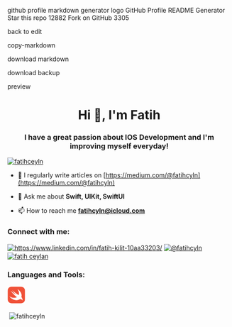 github profile markdown generator logo
GitHub Profile README Generator
Star this repo
12882
Fork on GitHub
3305

back to edit

copy-markdown

download markdown

download backup

preview
<h1 align="center">Hi 👋, I'm Fatih</h1>
<h3 align="center">I have a great passion about IOS Development and I'm improving myself everyday!</h3>

<p align="left"> <a href="https://github.com/ryo-ma/github-profile-trophy"><img src="https://github-profile-trophy.vercel.app/?username=fatihceyln" alt="fatihceyln" /></a> </p>

- 📝 I regularly write articles on [https://medium.com/@fatihcyln](https://medium.com/@fatihcyln)

- 💬 Ask me about **Swift, UIKit, SwiftUI**

- 📫 How to reach me **fatihcyln@icloud.com**

<h3 align="left">Connect with me:</h3>
<p align="left">
<a href="https://linkedin.com/in/https://www.linkedin.com/in/fatih-kilit-10aa33203/" target="blank"><img align="center" src="https://raw.githubusercontent.com/rahuldkjain/github-profile-readme-generator/master/src/images/icons/Social/linked-in-alt.svg" alt="https://www.linkedin.com/in/fatih-kilit-10aa33203/" height="30" width="40" /></a>
<a href="https://medium.com/@fatihcyln" target="blank"><img align="center" src="https://raw.githubusercontent.com/rahuldkjain/github-profile-readme-generator/master/src/images/icons/Social/medium.svg" alt="@fatihcyln" height="30" width="40" /></a>
<a href="https://www.youtube.com/c/fatih ceylan" target="blank"><img align="center" src="https://raw.githubusercontent.com/rahuldkjain/github-profile-readme-generator/master/src/images/icons/Social/youtube.svg" alt="fatih ceylan" height="30" width="40" /></a>
</p>

<h3 align="left">Languages and Tools:</h3>
<p align="left"> <a href="https://developer.apple.com/swift/" target="_blank" rel="noreferrer"> <img src="https://raw.githubusercontent.com/devicons/devicon/master/icons/swift/swift-original.svg" alt="swift" width="40" height="40"/> </a> </p>

<p>&nbsp;<img align="center" src="https://github-readme-stats.vercel.app/api?username=fatihceyln&show_icons=true&locale=en" alt="fatihceyln" /></p>

